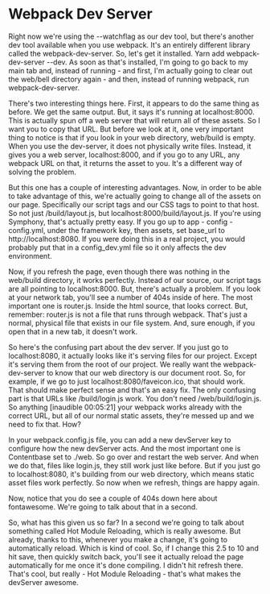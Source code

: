 # Webpack Dev Server

Right now we're using the --watchflag as our dev tool, but there's another dev tool available when you use webpack. It's an entirely different library called the webpack-dev-server. So, let's get it installed. Yarn add webpack-dev-server --dev. As soon as that's installed, I'm going to go back to my main tab and, instead of running - and first, I'm actually going to clear out the web/bell directory again - and then, instead of running webpack, run webpack-dev-server.

There's two interesting things here. First, it appears to do the same thing as before. We get the same output. But, it says it's running at localhost:8000. This is actually spun off a web server that will return all of these assets. So I want you to copy that URL. But before we look at it, one very important thing to notice is that if you look in your web directory, web/build is empty. When you use the dev-server, it does not physically write files. Instead, it gives you a web server, localhost:8000, and if you go to any URL, any webpack URL on that, it returns the asset to you. It's a different way of solving the problem.

But this one has a couple of interesting advantages. Now, in order to be able to take advantage of this, we're actually going to change all of the assets on our page. Specifically our script tags and our CSS tags to point to that host. So not just /build/layout.js, but localhost:8000/build/layout.js. If you're using Symphony, that's actually pretty easy. If you go up to app - config - config.yml, under the framework key, then assets, set base_url to http://localhost:8080. If you were doing this in a real project, you would probably put that in a config_dev.yml file so it only affects the dev environment.

Now, if you refresh the page, even though there was nothing in the web/build directory, it works perfectly. Instead of our source, our script tags are all pointing to localhost:8000. But, there's actually a problem. If you look at your network tab, you'll see a number of 404s inside of here. The most important one is router.js. Inside the html source, that looks correct. But, remember: router.js is not a file that runs through webpack. That's just a normal, physical file that exists in our file system. And, sure enough, if you open that in a new tab, it doesn't work.

So here's the confusing part about the dev server. If you just go to localhost:8080, it actually looks like it's serving files for our project. Except it's serving them from the root of our project. We really want the webpack-dev-server to know that our web directory is our document root. So, for example, if we go to just localhost:8080/faveicon.ico, that should work. That should make perfect sense and that's an easy fix. The only confusing part is that URLs like /build/login.js work. You don't need /web/build/login.js. So anything [inaudible 00:05:21] your webpack works already with the correct URL, but all of our normal static assets, they're messed up and we need to fix that. How?

In your webpack.config.js file, you can add a new devServer key to configure how the new devServer acts. And the most important one is Contentbase set to ./web. So go over and restart the web server. And when we do that, files like login.js, they still work just like before. But if you just go to localhost:8080, it's building from our web directory, which means static asset files work perfectly. So now when we refresh, things are happy again.

Now, notice that you do see a couple of 404s down here about fontawesome. We're going to talk about that in a second.

So, what has this given us so far? In a second we're going to talk about something called Hot Module Reloading, which is really awesome. But already, thanks to this, whenever you make a change, it's going to automatically reload. Which is kind of cool. So, if I change this 2.5 to 10 and hit save, then quickly switch back, you'll see it actually reload the page automatically for me once it's done compiling. I didn't hit refresh there. That's cool, but really - Hot Module Reloading - that's what makes the devServer awesome.
